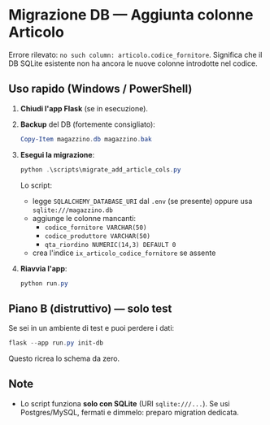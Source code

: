 # Migrazione DB — Aggiunta colonne Articolo
Errore rilevato: `no such column: articolo.codice_fornitore`.
Significa che il DB SQLite esistente non ha ancora le nuove colonne introdotte nel codice.

## Uso rapido (Windows / PowerShell)
1. **Chiudi l'app Flask** (se in esecuzione).
2. **Backup** del DB (fortemente consigliato):
   ```powershell
   Copy-Item magazzino.db magazzino.bak
   ```
3. **Esegui la migrazione**:
   ```powershell
   python .\scripts\migrate_add_article_cols.py
   ```
   Lo script:
   - legge `SQLALCHEMY_DATABASE_URI` dal `.env` (se presente) oppure usa `sqlite:///magazzino.db`
   - aggiunge le colonne mancanti:
     - `codice_fornitore VARCHAR(50)`
     - `codice_produttore VARCHAR(50)`
     - `qta_riordino NUMERIC(14,3) DEFAULT 0`
   - crea l'indice `ix_articolo_codice_fornitore` se assente

4. **Riavvia l'app**:
   ```powershell
   python run.py
   ```

## Piano B (distruttivo) — solo test
Se sei in un ambiente di test e puoi perdere i dati:
```powershell
flask --app run.py init-db
```
Questo ricrea lo schema da zero.

## Note
- Lo script funziona **solo con SQLite** (URI `sqlite:///...`). Se usi Postgres/MySQL, fermati e dimmelo: preparo migration dedicata.
